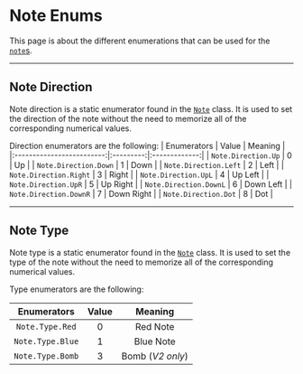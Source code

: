 # Note Enums

This page is about the different enumerations that can be used for the [`note`s](../objects/note.md).

---
## Note Direction

Note direction is a static enumerator found in the [`Note`](../objects/note.md) class. It is used to set the direction of the note without the need to memorize all of the corresponding numerical values.

Direction enumerators are the following:
|       Enumerators         | Value     |   Meaning     |
|:-------------------------:|:---------:|:-------------:|
| `Note.Direction.Up`       | 0         | Up            |
| `Note.Direction.Down`     | 1         | Down          |
| `Note.Direction.Left`     | 2         | Left          |
| `Note.Direction.Right`    | 3         | Right         |
| `Note.Direction.UpL`      | 4         | Up Left       |
| `Note.Direction.UpR`      | 5         | Up Right      |
| `Note.Direction.DownL`    | 6         | Down Left     |
| `Note.Direction.DownR`    | 7         | Down Right    |
| `Note.Direction.Dot`      | 8         | Dot           |

---
## Note Type

Note type is a static enumerator found in the [`Note`](../objects/note.md) class. It is used to set the type of the note without the need to memorize all of the corresponding numerical values.

Type enumerators are the following:

|       Enumerators         | Value     |   Meaning         |
|:-------------------------:|:---------:|:-----------------:|
| `Note.Type.Red`           | 0         | Red Note          |
| `Note.Type.Blue`          | 1         | Blue Note         |
| `Note.Type.Bomb`          | 3         | Bomb (*V2 only*)  |